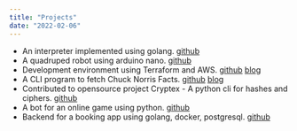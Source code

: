 ```yaml
---
title: "Projects"
date: "2022-02-06"
---
```


- An interpreter implemented using golang. [github](https://github.com/nga1hte/paite-khawl-laimal)
- A quadruped robot using arduino nano. [github](https://github.com/nga1hte/quadruped-robot)
- Development environment using Terraform and AWS. [github](https://github.com/nga1hte/terraform-aws-dev-env) [blog](https://ngaihte.com/posts/terraform-aws-vscode/)
- A CLI program to fetch Chuck Norris Facts. [github](https://github.com/nga1hte/go-chuck-facts) [blog](https://ngaihte.com/posts/gochuckfacts/)
- Contributed to opensource project Cryptex - A python cli for hashes and ciphers. [github](https://github.com/SSGorg/Cryptex)
- A bot for an online game using python. [github](https://github.com/nga1hte/wkexploit)
- Backend for a booking app using golang, docker, postgresql. [github](https://github.com/nga1hte/booking)
